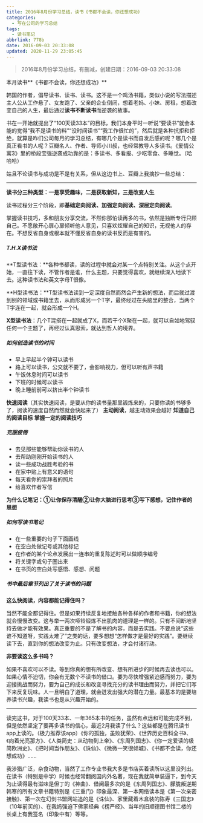```yaml
---
title: 2016年8月份学习总结，读书《书都不会读，你还想成功》
categories:
  - 写在公司的学习总结
tags:
  - 读书笔记
abbrlink: 778b
date: 2016-09-03 20:33:08
updated: 2020-11-29 23:05:45
---
```


> 2016年8月份学习总结，有删减，创建日期：2016-09-03 20:33:08

本月读书**《书都不会读，你还想成功》**

韩国的作者，倡导读书、读书、读书。这不是一个鸡汤书籍，类似小说的写法描述主人公从工作悬了、女友跑了、父亲的企业倒闭，想着老妈、小妹、房租，想着改变自己的人生，最后通过**读书不断读书**而逆袭的故事。

书在一开始就提出了“100天读33本”的目标，我们本身平时一听说“要读书”就会本能的觉得“我不是读书的料”“没时间读书”“我工作很忙的”，然后就是各种抗拒和拒绝，就算是咋们公司每月的学习总结，有哪几个是读书而自发后感的呢？哪几个是真正看书的人呢？豆瓣名人、作者、导师小川叔，也经常教导人多读书。《爱情公寓3》里的桥段宝强逆袭成功靠的是：多读书、多看报、少吃零食、多睡觉。（哈哈哈）

<!-- more -->

姑且不论读书与成功是不是有关系，但从这边书上、豆瓣上我摘抄一些总结：

---

**读书分三种类型：一是享受趣味，二是获取新知，三是改变人生**

读书过程分三个阶段，即**基础定向阅读、加强定向阅读、深层定向阅读**。

掌握读书技巧，多和朋友分享交流，不然你那怕读再多的书，依然是独断专行只顾自己。不愿敞开心扉心扉倾听他人意见，只喜欢炫耀自己的知识，无视他人的存在。不想反省自身或根本就不懂反省自身的读书反而是有害的。

##### T.H.X读书法

**T型读书法：**各种书都读，读的过程中就会对某一个点特别关注。从这个点开始，一直往下读，不管作者是谁，什么主题，只要觉得喜欢，就继续深入地读下去。这种读书法和英文字母T很像。

**H型读书法：**T型读书法读到一定深度自然而然会产生新的想法，而后就过渡到别的领域或书籍里去，从而形成另一个T字，最终经过在头脑里的整合，当两个T字连在一起，就会形成一个H。

**X型读书法**：几个T混搭在一起就成了X，而若干个X聚在一起，就可以自如地驾驭任何一个主题了，再经过认真思索，就达到哲人的境界。

##### 如何创造读书的时间

- 早上早起半个钟可以读书
- 路上可以读书，公交就不要了，会影响视力，但可以听有声书籍
- 午饭休息时间可以读书
- 下班的时候可以读书
- 晚上睡前前可以挤出半个钟读书

**快速阅读**（其实快速阅读，是要从你的读书量那里锻炼来的，只要你读的书够多了，阅读的速度自然而然就会快起来了）
**主动阅读**，越主动效果会越好
**知道自己的阅读目标**
**掌握一定的阅读技巧**

##### 克服疲倦

- 去见那些能够帮助你读书的人
- 去帮助刚刚开始读书的人
- 读一些成功战胜考验的书
- 在家中贴上有意义的语句
- 每天看你的崇拜者的照片
- 给喜欢作者写信

**为什么记笔记：①让你保存清醒②让你大脑进行思考③写下感想，记住作者的思想**

##### 如何写读书笔记

- 在一些重要的句子下面画线
- 在空白处做记号或其他标记
- 在作者的某个论点发展出一连串的重复陈述时可以做顺序编号
- 将关键字或句子圈出来
- 在书页的空白处写感悟、感想、问题

##### 书中最后章节列出了关于读书的问题

**这么快阅读，内容都能记得住吗？**

当然不能全都记得住。但是如果持续反复地接触各种各样的作者和书籍，你的想法就会慢慢改变。这与举一两次哑铃锻炼不出肌肉的道理是一样的。只有不间断地坚持去做才能有效果。真正重要的不是了解书的内容，而是去实践。不要总说“这些谁不知道呀，实践太难了”之类的话，要多想想“怎样做才是最好的实践”。要继续读下去，直到你的想法改变为止。只有改变想法，才会付诸行动。

**非要读这么多书吗？**

如果不喜欢可以不读。等到你真的想有所改变、想有所进步的时候再去读也可以。如果心情不迫切，你会有无数个不读书的借口。要为尽快增强紧迫感而努力，要为迎接挑战而努力，要为自己的成长和改变寻找充分的读书理由而努力，并把它们写下来反复玩味。人一旦明白了道理，就会迸发出强大的潜在力量。最基本的是要培养读书兴趣，我读书也是从兴趣开始的。

---

读完这书，对于100天33本、一年365本书的任务，虽然有点远和可能完成不到，但是依然坚定了要再多读书的信心，最近2月我读了什么？这些都是在腾讯读书app上读的。（极力推荐该app）《你的孤独，虽败犹荣》、《世界历史百科全书》、《向着光亮那方》、《人类简史：从动物到上帝》、《东周列国志》、《你一定爱读的极简欧洲史》、《把时间当作朋友》、《诛仙》、《微微一笑很倾城》、《书都不会读，你还想成功》……

我涉猎广泛，杂食动物，当然了工作专业书我大多是书店买着读所以这里没列出。在读书（特别是中学）时候也经常翻阅国内外名著，现在我就简单装逼下，到今天为止读得最有滋味是但丁的《神曲》、借阅最多次的是《东周列国志》、朦胧叛逆期韩寒的所有文章书籍特别是《三重门》印象最深、第一本网络读本是《第一次亲密接触》、第一次在幻剑书盟网站追的是《诛仙》、家里藏着木盒装的陈寿《三国志》（10年前买的）、在我妈强迫下佛家经典《楞严经》、当年的旧顺德图书馆二楼的长桌上有我签名（印象中有）等等。
